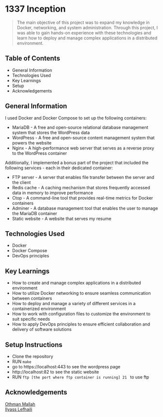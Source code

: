 # 1337 Inception

> The main objective of this project was to expand my knowledge in Docker, networking, and system administration. Through this project, I was able to gain hands-on experience with these technologies and learn how to deploy and manage complex applications in a distributed environment.

## Table of Contents

* General Information
* Technologies Used
* Key Learnings
* Setup
* Acknowledgements

## General Information
I used Docker and Docker Compose to set up the following containers:

* MariaDB - A free and open-source relational database management system that stores the WordPress data
* WordPress - A free and open-source content management system that powers the website
* Nginx - A high-performance web server that serves as a reverse proxy to the WordPress container

Additionally, I implemented a bonus part of the project that included the following services - each in their dedicated container:

* FTP server - A server that enables file transfer between the server and the client
* Redis cache - A caching mechanism that stores frequently accessed data in memory to improve performance
* Ctop - A command-line tool that provides real-time metrics for Docker containers
* Adminer - A database management tool that enables the user to manage the MariaDB container
* Static website - A website that serves my resume

## Technologies Used
* Docker
* Docker Compose
* DevOps principles

## Key Learnings
* How to create and manage complex applications in a distributed environment
* How to utilize Docker networking to ensure seamless communication between containers
* How to deploy and manage a variety of different services in a containerized environment
* How to work with configuration files to customize the environment to suit specific needs
* How to apply DevOps principles to ensure efficient collaboration and delivery of software solutions

## Setup Instructions
* Clone the repository
* RUN <code>make</code>
* go to https://localhost:443 to see the wordpress page
* http://localhost:82 to see the static website
* RUN <code>ftp [the port where ftp container is running] 21 </code> to use ftp

## Acknowledgements

<a href="https://github.com/otmallah">Othman Mallah</a>
<br>
<a href="https://github.com/ilyasslefhaili">Ilyass Lefhaili</a>
